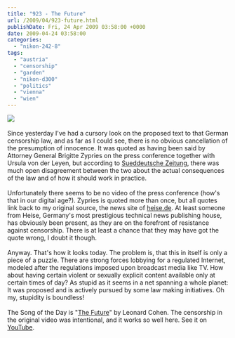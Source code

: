```yaml
---
title: "923 - The Future"
url: /2009/04/923-future.html
publishDate: Fri, 24 Apr 2009 03:58:00 +0000
date: 2009-04-24 03:58:00
categories: 
  - "nikon-242-8"
tags: 
  - "austria"
  - "censorship"
  - "garden"
  - "nikon-d300"
  - "politics"
  - "vienna"
  - "wien"
---
```

<a href="https://d25zfm9zpd7gm5.cloudfront.net/1200x1200/2009/20090423_170354_ps.jpg" target="_blank"><img src="https://d25zfm9zpd7gm5.cloudfront.net/0600x0600/2009/20090423_170354_ps.jpg"/></a><br/><br/>Since yesterday I've had a cursory look on the proposed text to that German censorship law, and as far as I could see, there is no obvious cancellation of the presumption of innocence. It was quoted as having been said by Attorney General Brigitte Zypries on the press conference together with Ursula von der Leyen, but according to <a href="http://www.sueddeutsche.de/politik/348/465933/text/" target="_blank">Sueddeutsche Zeitung</a>, there was much open disagreement between the two about the actual consequences of the law and of how it should work in practice. <br/><br/>Unfortunately there seems to be no video of the press conference (how's that in our digital age?). Zypries is quoted more than once, but all quotes link back to my original source, the news site of <a href="http://www.heise.de/newsticker/Bundeskabinett-beschliesst-Gesetzesentwurf-zu-Kinderporno-Sperren--/meldung/136556" target="_blank">heise.de</a>. At least someone from Heise, Germany's most prestigious technical news publishing house, has obviously been present, as they are on the forefront of resistance against censorship. There is at least a chance that they may have got the quote wrong, I doubt it though.<br/><br/> Anyway. That's how it looks today. The problem is, that this in itself is only a piece of a puzzle. There are strong forces lobbying for a regulated Internet, modeled after the regulations imposed upon broadcast media like TV. How about having certain violent or sexually explicit content available only at certain times of day? As stupid as it seems in a net spanning a whole planet: It was proposed and is actively pursued by some law making initiatives. Oh my, stupidity is boundless!<br/><br/>The Song of the Day is "<a href="http://www.lyricsmode.com/lyrics/l/leonard_cohen/the_future.html" target="_blank">The Future</a>" by Leonard Cohen. The censorship in the original video was intentional, and it works so well here. See it on <a href="http://www.youtube.com/watch?v=D97OxHZzBeQ" target="_blank">YouTube</a>.
